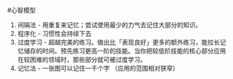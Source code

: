 #心智模型
1. 间隔法 - 用重复来记忆；尝试使用最少的力气去记住大部分的知识。
2. 程序化 - 习惯性会持续下去
3. 过度学习 - 超越完美的练习。做出比「表现良好」更多的额外练习，能拉长记忆储存的时间。预先练习更高一阶的技能。当你把较低阶技能的核心部分应用在较困难的领域时，那些部分就可被过度学习。
4. 记忆法 - 一张图可以记住一千个字 （应用的范围相对狭窄）